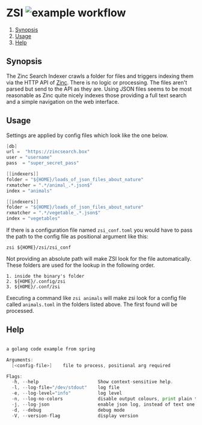 # ZSI ![example workflow](https://github.com/triole/zsi/actions/workflows/build.yaml/badge.svg)

<!--- mdtoc: toc begin -->

1. [Synopsis](#synopsis)
2. [Usage](#usage)
3. [Help](#help)<!--- mdtoc: toc end -->

## Synopsis

The Zinc Search Indexer crawls a folder for files and triggers indexing them via the HTTP API of [Zinc](https://github.com/zinclabs/zinc). There is no logic or processing. The files aren't parsed but send to the API as they are. Using JSON files seems to be most reasonable as Zinc quite nicely indexes those providing a full text search and a simple navigation on the web interface.

## Usage

Settings are applied by config files which look like the one below.

```go mdox-exec="cat examples/conf.toml"
[db]
url =  "https://zincsearch.box"
user = "username"
pass  = "super_secret_pass"

[[indexers]]
folder = "${HOME}/loads_of_json_files_about_nature"
rxmatcher = ".*/animal_.*.json$"
index = "animals"

[[indexers]]
folder = "${HOME}/loads_of_json_files_about_nature"
rxmatcher = ".*/vegetable_.*.json$"
index = "vegetables"
```

If there is a configuration file named `zsi_conf.toml` you would have to pass the path to the config file as positional argument like this:

```shell
zsi ${HOME}/zsi/zsi_conf
```

Not providing an absolute path will make ZSI look for the file automatically. These folders are used for the lookup in the following order.

```
1. inside the binary's folder
2. ${HOME}/.config/zsi
3. ${HOME}/.conf/zsi
```

Executing a command like `zsi animals` will make zsi look for a config file called `animals.toml` in the folders listed above. The first found will be processed.

## Help

```go mdox-exec="r -h"

a golang code example from spring

Arguments:
  [<config-file>]    file to process, positional arg required

Flags:
  -h, --help                      Show context-sensitive help.
  -l, --log-file="/dev/stdout"    log file
  -e, --log-level="info"          log level
  -n, --log-no-colors             disable output colours, print plain text
  -j, --log-json                  enable json log, instead of text one
  -d, --debug                     debug mode
  -V, --version-flag              display version
```
